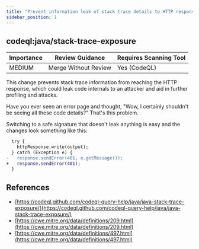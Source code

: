```yaml
---
title: "Prevent information leak of stack trace details to HTTP responses (CodeQL)"
sidebar_position: 1
---
```


## codeql:java/stack-trace-exposure 

| Importance  | Review Guidance      | Requires Scanning Tool |
|-------------|----------------------|------------------------|
| MEDIUM | Merge Without Review | Yes (CodeQL)     |

This change prevents stack trace information from reaching the HTTP response, which could leak code internals to an attacker and aid in further profiling and attacks.

Have you ever seen an error page and thought, "Wow, I certainly shouldn't be seeing all these code details?" That's this problem.

Switching to a safe signature that doesn't leak anything is easy and the changes look something like this:

```diff
  try {
    httpResponse.write(output);
  } catch (Exception e) {
-   response.sendError(401, e.getMessage());
+   response.sendError(401);
  }
```


## References
 * [https://codeql.github.com/codeql-query-help/java/java-stack-trace-exposure/](https://codeql.github.com/codeql-query-help/java/java-stack-trace-exposure/)
 * [https://cwe.mitre.org/data/definitions/209.html](https://cwe.mitre.org/data/definitions/209.html)
 * [https://cwe.mitre.org/data/definitions/497.html](https://cwe.mitre.org/data/definitions/497.html)
